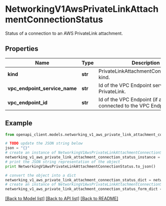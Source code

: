# NetworkingV1AwsPrivateLinkAttachmentConnectionStatus

Status of a connection to an AWS PrivateLink attachment.

## Properties
Name | Type | Description | Notes
------------ | ------------- | ------------- | -------------
**kind** | **str** | PrivateLinkAttachmentConnectionStatus kind. | 
**vpc_endpoint_service_name** | **str** | Id of the VPC Endpoint service used for PrivateLink. | [readonly] 
**vpc_endpoint_id** | **str** | Id of the VPC Endpoint (if any) that is connected to the VPC Endpoint service. | [readonly] 

## Example

```python
from openapi_client.models.networking_v1_aws_private_link_attachment_connection_status import NetworkingV1AwsPrivateLinkAttachmentConnectionStatus

# TODO update the JSON string below
json = "{}"
# create an instance of NetworkingV1AwsPrivateLinkAttachmentConnectionStatus from a JSON string
networking_v1_aws_private_link_attachment_connection_status_instance = NetworkingV1AwsPrivateLinkAttachmentConnectionStatus.from_json(json)
# print the JSON string representation of the object
print NetworkingV1AwsPrivateLinkAttachmentConnectionStatus.to_json()

# convert the object into a dict
networking_v1_aws_private_link_attachment_connection_status_dict = networking_v1_aws_private_link_attachment_connection_status_instance.to_dict()
# create an instance of NetworkingV1AwsPrivateLinkAttachmentConnectionStatus from a dict
networking_v1_aws_private_link_attachment_connection_status_form_dict = networking_v1_aws_private_link_attachment_connection_status.from_dict(networking_v1_aws_private_link_attachment_connection_status_dict)
```
[[Back to Model list]](../ccloud/README.md#documentation-for-models) [[Back to API list]](../ccloud/README.md#documentation-for-api-endpoints) [[Back to README]](../ccloud/README.md)


